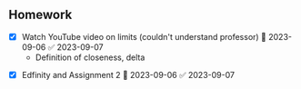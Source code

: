 ## Homework
* [x] Watch YouTube video on limits (couldn't understand professor) 📅 2023-09-06 ✅ 2023-09-07
	* Definition of closeness, delta
- [x] Edfinity and Assignment 2 📅 2023-09-06 ✅ 2023-09-07